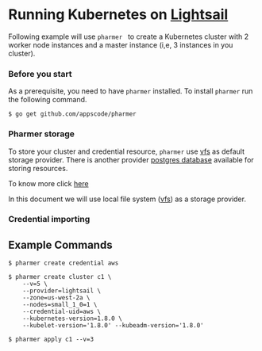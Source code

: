 # Running Kubernetes on [Lightsail](https://lightsail.aws.amazon.com/)

Following example will use `pharmer ` to create a Kubernetes cluster with 2 worker node instances and a master instance (i,e, 3 instances in you cluster).

### Before you start

As a prerequisite, you need to have `pharmer` installed.  To install `pharmer` run the following command.
```console
$ go get github.com/appscode/pharmer
```

### Pharmer storage

To store your cluster  and credential resource, `pharmer` use [vfs](/docs/cli/vfs.md) as default storage
provider. There is another provider [postgres database](/docs/cli/xorm.md) available for storing resources.

To know more click [here](/docs/cli/datastore.md)

In this document we will use local file system ([vfs](/docs/cli/vfs.md)) as a storage provider.

### Credential importing




## Example Commands

```console
$ pharmer create credential aws

$ pharmer create cluster c1 \
	--v=5 \
	--provider=lightsail \
	--zone=us-west-2a \
	--nodes=small_1_0=1 \
	--credential-uid=aws \
	--kubernetes-version=1.8.0 \
	--kubelet-version='1.8.0' --kubeadm-version='1.8.0'

$ pharmer apply c1 --v=3
```
